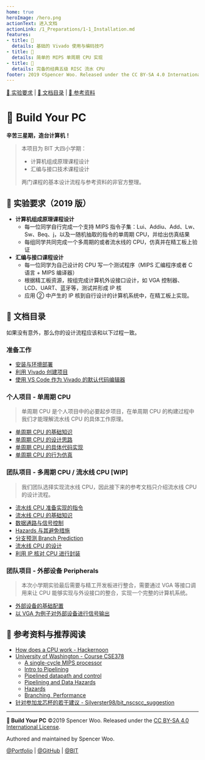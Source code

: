 ```yaml
---
home: true
heroImage: /hero.png
actionText: 进入文档
actionLink: /1_Preparations/1-1_Installation.md
features:
- title: 🎫
  details: 基础的 Vivado 使用与编码技巧
- title: 👑
  details: 简单的 MIPS 单周期 CPU 实现
- title: 🧧
  details: 完备的经典五级 RISC 流水 CPU
footer: 2019 ©Spencer Woo. Released under the CC BY-SA 4.0 International License.
---
```


[🎃 实验要求](#-实验要求2019-版) | [📑 文档目录](#-文档目录) | [🎁 参考资料](#-参考资料与推荐阅读)

# 🚡 Build Your PC

**辛苦三星期，造台计算机！**

> 本项目为 BIT 大四小学期：
>
> - 计算机组成原理课程设计
> - 汇编与接口技术课程设计
>
> 两门课程的基本设计流程与参考资料的非官方整理。

## 🎃 实验要求（2019 版）

- **计算机组成原理课程设计**
  - 每一位同学自行完成一个支持 MIPS 指令子集：Lui、Addiu、Add、Lw、Sw、Beq、j，以及一随机抽取的指令的单周期 CPU，并给出仿真结果
  - 每组同学共同完成一个多周期的或者流水线的 CPU，仿真并在精工板上验证
- **汇编与接口课程设计**
  - 每一位同学为自己设计的 CPU 写一个测试程序（MIPS 汇编程序或者 C 语言 + MIPS 编译器）
  - 根据精工板资源，按组完成计算机外设接口设计，如 VGA 控制器、LCD、UART、蓝牙等，测试并形成 IP 核
  - 应用 ② 中产生的 IP 核到自行设计的计算机系统中，在精工板上实现。

## 📑 文档目录

如果没有意外，那么你的设计流程应该和以下过程一致。

### 准备工作

- [安装与环境部署](./1_Preparations/1-1_Installation.md)
- [利用 Vivado 创建项目](./1_Preparations/1-2_Vivado.md)
- [使用 VS Code 作为 Vivado 的默认代码编辑器](./1_Preparations/1-3_Editor.md)

### 个人项目 - 单周期 CPU

> 单周期 CPU 是个人项目中的必要起步项目，在单周期 CPU 的构建过程中我们才能理解流水线 CPU 的具体工作原理。

- [单周期 CPU 的基础知识](./2_SingleCycle/2-1_Basic.md)
- [单周期 CPU 的设计思路](./2_SingleCycle/2-2_Design.md)
- [单周期 CPU 的具体代码实现](./2_SingleCycle/2-3_Verilog.md)
- [单周期 CPU 的行为仿真](./2_SingleCycle/2-4_Testbench.md)

### 团队项目 - 多周期 CPU / 流水线 CPU [WIP]

> 我们团队选择实现流水线 CPU，因此接下来的参考文档只介绍流水线 CPU 的设计流程。

- [流水线 CPU 准备实现的指令](./3_Pipelining/3-0_Instructions.md)
- [流水线 CPU 的基础知识](./3_Pipelining/3-1_Basic.md)
- [数据通路与信号控制](./3_Pipelining/3-2_Datapath&Control.md)
- [Hazards 与其避免措施](./3_Pipelining/3-3_Hazards.md)
- [分支预测 Branch Prediction](./3_Pipelining/3-4_BranchPrediction.md)
- [流水线 CPU 的设计](./3_Pipelining/3-5_Design.md)
- [利用 IP 核对 CPU 进行封装](./3_Pipelining/3-6_IP.md)

### 团队项目 - 外部设备 Peripherals

> 本次小学期实验最后需要与精工开发板进行整合，需要通过 VGA 等接口调用来让 CPU 能够实现与外设接口的整合，实现一个完整的计算机系统。

- [外部设备的基础配置](./4_Peripherals/4-0_Basic.md)
- [以 VGA 为例子对外部设备进行信号输出](./4_Peripherals/4-1_VGA.md)

## 🎁 参考资料与推荐阅读

- [How does a CPU work - Hackernoon](https://hackernoon.com/how-does-a-cpu-work-af3488d182a2)
- [University of Washington - Course CSE378](https://courses.cs.washington.edu/courses/cse378/09wi/lectures.html)
  - [A single-cycle MIPS processor](https://courses.cs.washington.edu/courses/cse378/09wi/lectures/lec07.pdf)
  - [Intro to Pipelining](https://courses.cs.washington.edu/courses/cse378/09wi/lectures/lec09.pdf)
  - [Pipelined datapath and control](https://courses.cs.washington.edu/courses/cse378/09wi/lectures/lec10.pdf)
  - [Pipelining and Data Hazards](https://courses.cs.washington.edu/courses/cse378/09wi/lectures/lec11.pdf)
  - [Hazards](https://courses.cs.washington.edu/courses/cse378/09wi/lectures/lec12.pdf)
  - [Branching, Performance](https://courses.cs.washington.edu/courses/cse378/09wi/lectures/lec13.pdf)
- [针对参加龙芯杯的若干建议 - Silverster98/bit_nscscc_suggestion](https://github.com/Silverster98/bit_nscscc_suggestion)

---

**🚡 Build Your PC** ©2019 Spencer Woo. Released under the [CC BY-SA 4.0 International License](./LICENSE).

Authored and maintained by Spencer Woo.

[@Portfolio](https://spencerwoo.com) | [@GitHub](https://github.com/spencerwooo) | [@BIT](http://www.bit.edu.cn/)

